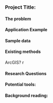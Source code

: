 ### Project Title: 


#### The problem

#### Application Example


#### Sample data
#### Existing methods

ArcGIS? r

#### Research Questions

#### Potential tools:
#### Background reading: 

